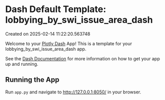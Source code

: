 # Dash Default Template: lobbying_by_swi_issue_area_dash

Created on 2025-02-14 11:22:20.563748

Welcome to your [Plotly Dash](https://plotly.com/dash/) App! This is a template for your lobbying_by_swi_issue_area_dash app.

See the [Dash Documentation](https://dash.plotly.com/introduction) for more information on how to get your app up and running.

## Running the App

Run `app.py` and navigate to http://127.0.0.1:8050/ in your browser.
